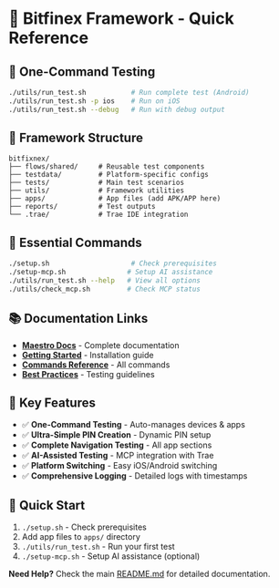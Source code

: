 # 🎯 Bitfinex Framework - Quick Reference

## 🚀 **One-Command Testing**
```bash
./utils/run_test.sh           # Run complete test (Android)
./utils/run_test.sh -p ios    # Run on iOS
./utils/run_test.sh --debug   # Run with debug output
```

## 📁 **Framework Structure**
```
bitfixnex/
├── flows/shared/     # Reusable test components
├── testdata/         # Platform-specific configs
├── tests/            # Main test scenarios
├── utils/            # Framework utilities
├── apps/             # App files (add APK/APP here)
├── reports/          # Test outputs
└── .trae/            # Trae IDE integration
```

## 🔧 **Essential Commands**
```bash
./setup.sh                    # Check prerequisites
./setup-mcp.sh               # Setup AI assistance
./utils/run_test.sh --help   # View all options
./utils/check_mcp.sh         # Check MCP status
```

## 📚 **Documentation Links**
- **[Maestro Docs](https://docs.maestro.dev/)** - Complete documentation
- **[Getting Started](https://docs.maestro.dev/getting-started/installation)** - Installation guide
- **[Commands Reference](https://docs.maestro.dev/reference/commands)** - All commands
- **[Best Practices](https://docs.maestro.dev/best-practices)** - Testing guidelines

## 🎯 **Key Features**
- ✅ **One-Command Testing** - Auto-manages devices & apps
- ✅ **Ultra-Simple PIN Creation** - Dynamic PIN setup
- ✅ **Complete Navigation Testing** - All app sections
- ✅ **AI-Assisted Testing** - MCP integration with Trae
- ✅ **Platform Switching** - Easy iOS/Android switching
- ✅ **Comprehensive Logging** - Detailed logs with timestamps

## 🚀 **Quick Start**
1. `./setup.sh` - Check prerequisites
2. Add app files to `apps/` directory
3. `./utils/run_test.sh` - Run your first test
4. `./setup-mcp.sh` - Setup AI assistance (optional)

**Need Help?** Check the main [README.md](Readme.md) for detailed documentation.
